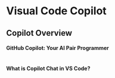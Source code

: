 # Visual Code Copilot

## Copilot Overview

#### GitHub Copilot: Your AI Pair Programmer
<pre>
</pre>

#### What is Copilot Chat in VS Code?
<pre>
</pre>
